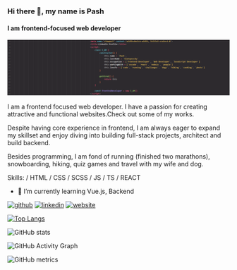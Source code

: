### Hi there 👋, my name is Pash
#### I am frontend-focused web developer
![I am frontend-focused web developer](https://github.com/pawelslatwyezcky/pawelslatwyezcky/blob/main/LinkedIn%20Banner2.png?raw=true)

I am a frontend focused web developer. I have a passion for creating attractive and functional websites.Check out some of my works.

Despite having core experience in frontend, I am always eager to expand my skillset and enjoy diving into building full-stack projects, architect and build backend.

Besides programming, I am fond of running (finished two marathons), snowboarding, hiking, quiz games and travel with my wife and dog.

Skills:  / HTML / CSS / SCSS / JS / TS / REACT

- 🌱 I’m currently learning Vue.js, Backend 


[<img src='https://cdn.jsdelivr.net/npm/simple-icons@3.0.1/icons/github.svg' alt='github' height='40'>](https://github.com/pawelslatwyezcky)  [<img src='https://cdn.jsdelivr.net/npm/simple-icons@3.0.1/icons/linkedin.svg' alt='linkedin' height='40'>](https://www.linkedin.com/in/slatwyezcky/)  [<img src='https://cdn.jsdelivr.net/npm/simple-icons@3.0.1/icons/icloud.svg' alt='website' height='40'>](slatwych.dev)  

[![Top Langs](https://github-readme-stats.vercel.app/api/top-langs/?username=pawelslatwyezcky)](https://github.com/anuraghazra/github-readme-stats)

![GitHub stats](https://github-readme-stats.vercel.app/api?username=pawelslatwyezcky&show_icons=true&count_private=true)  

![GitHub Activity Graph](https://activity-graph.herokuapp.com/graph?username=pawelslatwyezcky)  

![GitHub metrics](https://metrics.lecoq.io/pawelslatwyezcky)  
